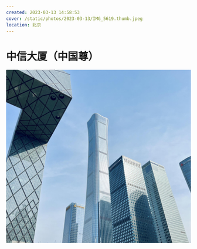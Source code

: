 ```yaml
---
created: 2023-03-13 14:58:53
cover: /static/photos/2023-03-13/IMG_5619.thumb.jpeg
location: 北京
---
```


# 中信大厦（中国尊）

![](/static/photos/2023-03-13/IMG_5619.jpeg)
